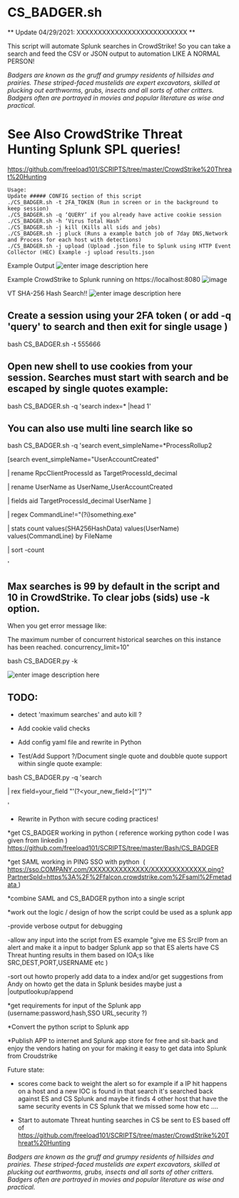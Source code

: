# CS_BADGER.sh

** Update 04/29/2021: XXXXXXXXXXXXXXXXXXXXXXXXXX  **

This script will automate Splunk searches in CrowdStrike! So you can take a search and feed the CSV or JSON output to automation LIKE A NORMAL PERSON!


 *Badgers are known as the gruff and grumpy residents of hillsides and prairies. These striped-faced mustelids are expert excavators, skilled at plucking out earthworms, grubs, insects and all sorts of other critters. Badgers often are portrayed in movies and popular literature as wise and practical.*

# See Also CrowdStrike Threat Hunting Splunk SPL queries! 
https://github.com/freeload101/SCRIPTS/tree/master/CrowdStrike%20Threat%20Hunting 

```
Usage:
Update ##### CONFIG section of this script
./CS_BADGER.sh -t 2FA_TOKEN (Run in screen or in the background to keep session)
./CS_BADGER.sh -q ‘QUERY’ if you already have active cookie session
./CS_BADGER.sh -h ‘Virus Total Hash’
./CS_BADGER.sh -j kill (Kills all sids and jobs)
./CS_BADGER.sh -j pluck (Runs a example batch job of 7day DNS,Network and Process for each host with detections)
./CS_BADGER.sh -j upload (Upload .json file to Splunk using HTTP Event Collector (HEC) Example -j upload results.json
```

Example Output
![enter image description here](https://github.com/freeload101/SCRIPTS/blob/master/Bash/CS_BADGER/SCREEN_SHOTS/CS_BADGER.jpg?raw=true?raw=true)

Example CrowdStrike to Splunk running on https://localhost:8080
![image](https://user-images.githubusercontent.com/4307863/154322725-4f326554-0093-42d9-a245-104eb1aa90ec.png)

VT SHA-256 Hash Search!! 
![enter image description here](https://github.com/freeload101/SCRIPTS/blob/master/Bash/CS_BADGER/SCREEN_SHOTS/CS_BADGER_VT.jpg?raw=true?raw=true)


## Create a session using your 2FA token ( or add -q 'query' to search and then exit for single usage )
bash CS_BADGER.sh -t 555666

## Open new shell to use cookies from your session. Searches must start with search and be escaped by single quotes example:
bash CS_BADGER.sh -q 'search index=\* |head 1'

## You can also use multi line search like so

bash CS_BADGER.sh -q 'search event_simpleName=\*ProcessRollup2 

[search event_simpleName="UserAccountCreated" 

| rename RpcClientProcessId as TargetProcessId_decimal 

| rename UserName as UserName_UserAccountCreated 

| fields aid TargetProcessId_decimal UserName ] 

|  regex CommandLine!="(?i)something\.exe"

| stats count values(SHA256HashData) values(UserName) values(CommandLine) by  FileName

| sort -count

'

## Max searches is 99 by default in the script and 10 in CrowdStrike. To clear jobs (sids) use -k option. 
When you get error message like:

The maximum number of concurrent historical searches on this instance has been reached. concurrency_limit=10"


bash CS_BADGER.py -k

![enter image description here](https://github.com/freeload101/SCRIPTS/blob/master/Bash/CS_BADGER/SCREEN_SHOTS/SC_BADGER_KILLALL.jpg?raw=true)

## TODO:
* detect 'maximum searches' and auto kill ?

* Add cookie valid checks

* Add config yaml file and rewrite in Python

* Test/Add Support ?/Document single quote and doubble quote support within single quote example:

bash CS_BADGER.py -q 'search  

| rex field=your_field "\'(?<your_new_field>[^\']*)\'"

'

* Rewrite in Python with secure coding practices!
 
 


*get CS_BADGER working in python ( reference working python code I was given from linkedin ) https://github.com/freeload101/SCRIPTS/tree/master/Bash/CS_BADGER

*get SAML working in PING SSO with python  ( https://sso.COMPANY.com/XXXXXXXXXXXXXX/XXXXXXXXXXXXX.ping?PartnerSpId=https%3A%2F%2Ffalcon.crowdstrike.com%2Fsaml%2Fmetadata )

*combine SAML and CS_BADGER python into a single script

*work out the logic / design of how the script could be used as a splunk app

-provide verbose output for debugging

-allow any input into the script from ES example "give me ES SrcIP from an alert and make it a input to badger Splunk app so that ES alerts have CS Threat hunting results in them 
based on IOA;s like SRC,DEST,PORT,USERNAME etc )

-sort out howto properly add data to a index and/or get suggestions from Andy on howto get the data in Splunk besides maybe just a |outputlookup/append

*get requirements for input of the Splunk app (username:password,hash,SSO URL,security ?)

*Convert the python script to Splunk app

*Publish APP to internet and Splunk app store for free and sit-back and enjoy the vendors hating on your for making it easy to get data into Splunk from Croudstrike


Future state:

* scores come back to weight the alert so for example if a IP hit happens on a host and a new IOC is found in that search it's searched back against ES and CS Splunk and maybe it finds 4 other host that have the same security events in CS Splunk that we missed some how etc ....

* Start to  automate Threat hunting searches in CS be sent to ES  based off of https://github.com/freeload101/SCRIPTS/tree/master/CrowdStrike%20Threat%20Hunting
















*Badgers are known as the gruff and grumpy residents of hillsides and prairies. These striped-faced mustelids are expert excavators, skilled at plucking out earthworms, grubs, insects and all sorts of other critters. Badgers often are portrayed in movies and popular literature as wise and practical.*


